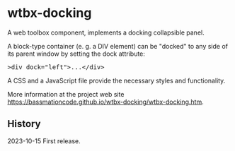 # wtbx-docking
A web toolbox component, implements a docking collapsible panel.

A block-type container (e. g. a DIV element) can be "docked" to any side of its parent window by setting the dock attribute:

<pre>&gt;div dock="left"&gt;...&lt;/div&gt;</pre>

A CSS and a JavaScript file provide the necessary styles and functionality.

More information at the project web site <a href="https://bassmationcode.github.io/wtbx-docking/wtbx-docking.htm">https://bassmationcode.github.io/wtbx-docking/wtbx-docking.htm</a>.

## History
2023-10-15	First release.

